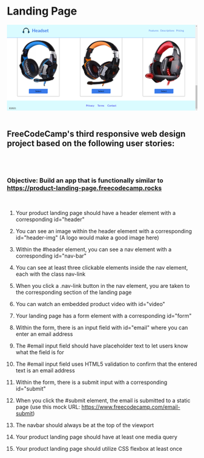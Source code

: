 # Landing Page
<img src="./assets/snapshot-landing-page.png">
<br/><br/>

## FreeCodeCamp's third responsive web design project based on the following user stories:
<br/><br/>

### Objective: Build an app that is functionally similar to <a>https://product-landing-page.freecodecamp.rocks</a>
<br/>

1. Your product landing page should have a header element with a corresponding id="header"

2. You can see an image within the header element with a corresponding id="header-img" (A logo would make a good image here)

3. Within the #header element, you can see a nav element with a corresponding id="nav-bar"

4. You can see at least three clickable elements inside the nav element, each with the class nav-link

5. When you click a .nav-link button in the nav element, you are taken to the corresponding section of the landing page

6. You can watch an embedded product video with id="video"
   
7. Your landing page has a form element with a corresponding id="form"

8. Within the form, there is an input field with id="email" where you can enter an email address

9. The #email input field should have placeholder text to let users know what the field is for

10. The #email input field uses HTML5 validation to confirm that the entered text is an email address

11. Within the form, there is a submit input with a corresponding id="submit"

12. When you click the #submit element, the email is submitted to a static page (use this mock URL: https://www.freecodecamp.com/email-submit)

13. The navbar should always be at the top of the viewport

14. Your product landing page should have at least one media query

15. Your product landing page should utilize CSS flexbox at least once
